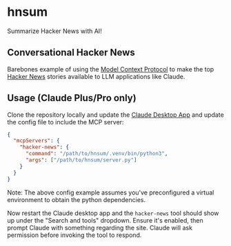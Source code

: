 # hnsum
Summarize Hacker News with AI!

## Conversational Hacker News

Barebones example of using the [Model Context Protocol](https://en.wikipedia.org/wiki/Model_Context_Protocol) to make the top [Hacker News](https://news.ycombinator.com) stories available to LLM applications like Claude.

## Usage (Claude Plus/Pro only)

Clone the repository locally and update the [Claude Desktop App](https://claude.ai/download) and update the config file to include the MCP server:

```json
{
  "mcpServers": {
    "hacker-news": {
      "command": "/path/to/hnsum/.venv/bin/python3",
      "args": ["/path/to/hnsum/server.py"]
    }
  }
}
```

Note: The above config example assumes you've preconfigured a virtual environment to obtain the python dependencies.

Now restart the Claude desktop app and the `hacker-news` tool should show up under the "Search and tools" dropdown. Ensure it's enabled, then prompt Claude with something regarding the site. Claude will ask permission before invoking the tool to respond.
